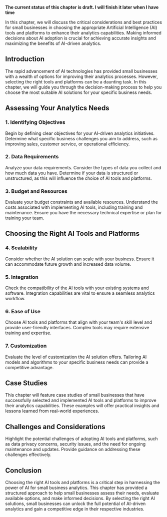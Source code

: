 **The current status of this chapter is draft. I will finish it later when I have time**

In this chapter, we will discuss the critical considerations and best practices for small businesses in choosing the appropriate Artificial Intelligence (AI) tools and platforms to enhance their analytics capabilities. Making informed decisions about AI adoption is crucial for achieving accurate insights and maximizing the benefits of AI-driven analytics.

Introduction
------------

The rapid advancement of AI technologies has provided small businesses with a wealth of options for improving their analytics processes. However, selecting the right tools and platforms can be a daunting task. In this chapter, we will guide you through the decision-making process to help you choose the most suitable AI solutions for your specific business needs.

Assessing Your Analytics Needs
------------------------------

### 1. **Identifying Objectives**

Begin by defining clear objectives for your AI-driven analytics initiatives. Determine what specific business challenges you aim to address, such as improving sales, customer service, or operational efficiency.

### 2. **Data Requirements**

Analyze your data requirements. Consider the types of data you collect and how much data you have. Determine if your data is structured or unstructured, as this will influence the choice of AI tools and platforms.

### 3. **Budget and Resources**

Evaluate your budget constraints and available resources. Understand the costs associated with implementing AI tools, including training and maintenance. Ensure you have the necessary technical expertise or plan for training your team.

Choosing the Right AI Tools and Platforms
-----------------------------------------

### 4. **Scalability**

Consider whether the AI solution can scale with your business. Ensure it can accommodate future growth and increased data volume.

### 5. **Integration**

Check the compatibility of the AI tools with your existing systems and software. Integration capabilities are vital to ensure a seamless analytics workflow.

### 6. **Ease of Use**

Choose AI tools and platforms that align with your team's skill level and provide user-friendly interfaces. Complex tools may require extensive training and expertise.

### 7. **Customization**

Evaluate the level of customization the AI solution offers. Tailoring AI models and algorithms to your specific business needs can provide a competitive advantage.

Case Studies
------------

This chapter will feature case studies of small businesses that have successfully selected and implemented AI tools and platforms to improve their analytics capabilities. These examples will offer practical insights and lessons learned from real-world experiences.

Challenges and Considerations
-----------------------------

Highlight the potential challenges of adopting AI tools and platforms, such as data privacy concerns, security issues, and the need for ongoing maintenance and updates. Provide guidance on addressing these challenges effectively.

Conclusion
----------

Choosing the right AI tools and platforms is a critical step in harnessing the power of AI for small business analytics. This chapter has provided a structured approach to help small businesses assess their needs, evaluate available options, and make informed decisions. By selecting the right AI solutions, small businesses can unlock the full potential of AI-driven analytics and gain a competitive edge in their respective industries.
